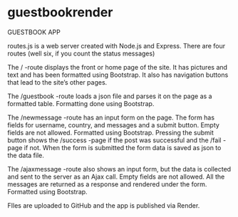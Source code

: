 # guestbookrender
GUESTBOOK APP

routes.js is a web server created with Node.js and Express. There are four routes (well six, if you count the status messages)

The / -route displays the front or home page of the site. It has pictures and text and has been formatted using Bootstrap.
It also has navigation buttons that lead to the site’s other pages.

The /guestbook -route loads a json file and parses it on the page as a formatted table. Formatting done using Bootstrap.

The /newmessage -route has an input form on the page. The form has fields for username, country, and messages and a submit button.
Empty fields are not allowed. Formatted using Bootstrap.
Pressing the submit button shows the /success -page if the post was successful and the /fail -page if not.
When the form is submitted the form data is saved as json to the data file.

The /ajaxmessage -route also shows an input form, but the data is collected and sent to the server as an Ajax call.
Empty fields are not allowed.
All the messages are returned as a response and rendered under the form. Formatted using Bootstrap.

FIles are uploaded to GitHub and the app is published via Render.
